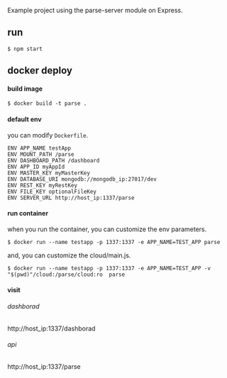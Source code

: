Example project using the parse-server module on Express.

## run

```
$ npm start
```

## docker deploy

#### build image
 
```
$ docker build -t parse .
```

#### default env

you can modify `Dockerfile`.

```
ENV APP_NAME testApp
ENV MOUNT_PATH /parse
ENV DASHBOARD_PATH /dashboard
ENV APP_ID myAppId
ENV MASTER_KEY myMasterKey
ENV DATABASE_URI mongodb://mongodb_ip:27017/dev
ENV REST_KEY myRestKey
ENV FILE_KEY optionalFileKey
ENV SERVER_URL http://host_ip:1337/parse
```

#### run container

when you run the container, you can customize the env parameters.

```
$ docker run --name testapp -p 1337:1337 -e APP_NAME=TEST_APP parse
```

and, you can customize the cloud/main.js.

```
$ docker run --name testapp -p 1337:1337 -e APP_NAME=TEST_APP -v "$(pwd)"/cloud:/parse/cloud:ro  parse
```

#### visit

###### dashborad
http://host_ip:1337/dashborad

###### api

http://host_ip:1337/parse


